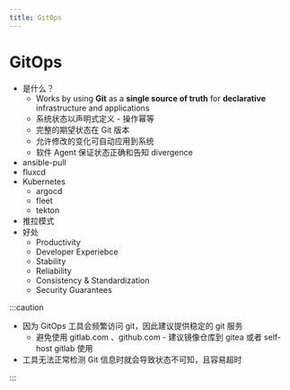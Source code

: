 ```yaml
---
title: GitOps
---
```


# GitOps

- 是什么？
  - Works by using **Git** as a **single source of truth** for **declarative** infrastructure and applications
  - 系统状态以声明式定义 - 操作幂等
  - 完整的期望状态在 Git 版本
  - 允许修改的变化可自动应用到系统
  - 软件 Agent 保证状态正确和告知 divergence
- ansible-pull
- fluxcd
- Kubernetes
  - argocd
  - fleet
  - tekton
- 推拉模式
- 好处
  - Productivity
  - Developer Experiebce
  - Stability
  - Reliability
  - Consistency & Standardization
  - Security Guarantees

:::caution

- 因为 GitOps 工具会频繁访问 git，因此建议提供稳定的 git 服务
  - 避免使用 gitlab.com 、github.com - 建议镜像仓库到 gitea 或者 self-host gitlab 使用
- 工具无法正常检测 Git 信息时就会导致状态不可知，且容易超时

:::
